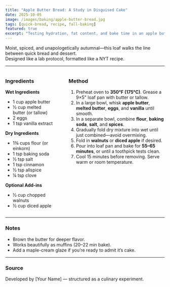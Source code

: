```yaml
---
title: "Apple Butter Bread: A Study in Disguised Cake"
date: 2025-10-05
image: /images/baking/apple-butter-bread.jpg
tags: [quick-bread, recipe, fall-baking]
featured: true
excerpt: "Testing hydration, fat content, and bake time in an apple butter loaf that behaves like bread but eats like cake."
---
```


Moist, spiced, and unapologetically autumnal—this loaf walks the line between quick bread and dessert.  
Designed like a lab protocol, formatted like a NYT recipe.

---

<div style="display: flex; gap: 3rem; align-items: flex-start;">

<div style="flex: 1;">

### **Ingredients**

**Wet Ingredients**  
- 1 cup apple butter  
- ½ cup melted butter (or tallow)  
- 2 eggs  
- 1 tsp vanilla extract  

**Dry Ingredients**  
- 1¾ cups flour (or einkorn)  
- 1 tsp baking soda  
- ½ tsp salt  
- 1 tsp cinnamon  
- ½ tsp allspice  
- ¼ tsp clove  

**Optional Add-ins**  
- ½ cup chopped walnuts  
- ½ cup diced apple  

</div>

<div style="flex: 2;">

### **Method**

1. Preheat oven to **350°F (175°C)**. Grease a 9×5" loaf pan with butter or tallow.  
2. In a large bowl, whisk **apple butter**, **melted butter**, **eggs**, and **vanilla** until smooth.  
3. In a separate bowl, combine **flour**, **baking soda**, **salt**, and **spices**.  
4. Gradually fold dry mixture into wet until just combined—avoid overmixing.  
5. Fold in **walnuts** or **diced apple** if desired.  
6. Pour into loaf pan and bake for **55–65 minutes**, or until a toothpick tests clean.  
7. Cool 15 minutes before removing. Serve warm or room temperature.

</div>
</div>

---

### **Notes**
- Brown the butter for deeper flavor.  
- Works beautifully as muffins (20–22 min bake).  
- Add a maple-cream glaze if you’re ready to admit it’s cake.

---

### **Source**
Developed by [Your Name] — structured as a culinary experiment.
